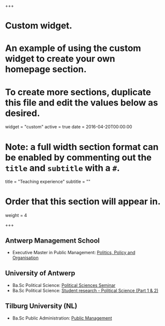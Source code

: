 +++
# Custom widget.
# An example of using the custom widget to create your own homepage section.
# To create more sections, duplicate this file and edit the values below as desired.
widget = "custom"
active = true
date = 2016-04-20T00:00:00

# Note: a full width section format can be enabled by commenting out the `title` and `subtitle` with a `#`.
title = "Teaching experience"
subtitle = ""

# Order that this section will appear in.
weight = 4

+++

## Antwerp Management School 

- Executive Master in Public Management: [Politics, Policy and Organisation](https://www.antwerpmanagementschool.be/programma/executive-master-publiek-management/) 


## University of Antwerp 

- Ba.Sc Political Science:  [Political Sciences Seminar](https://www.uantwerpen.be/en/study/education-and-training/ba-political-science/study-programme/)
- Ba.Sc Political Science: [Student research - Political Science (Part 1 & 2)](https://www.uantwerpen.be/en/study/education-and-training/ba-political-science/study-programme/)


## Tilburg University (NL)

- Ba.Sc Public Administration: [Public Management](https://www.tilburguniversity.edu/education/bachelors-programs/bestuurskunde)



